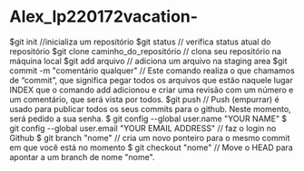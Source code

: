# Alex_lp220172vacation-

$git init  //inicializa um repositório
$git status // verifica status atual do repositório
$git clone caminho_do_repositório // clona seu repositório na máquina local
$git add arquivo // adiciona um arquivo na staging area
$git commit -m "comentário qualquer" // Este comando realiza o que chamamos de “commit”, que significa pegar todos os arquivos que estão naquele lugar INDEX que o comando add adicionou e criar uma revisão com um número e um comentário, que será vista por todos.
$git push // Push (empurrar) é usado para publicar todos os seus commits para o github. Neste momento, será pedido a sua senha.
$ git config --global user.name "YOUR NAME"
$ git config --global user.email "YOUR EMAIL ADDRESS"   // faz o login no Github
$ git branch "nome" // cria um novo ponteiro para o mesmo commit em que você está no momento 
$ git checkout "nome" // Move o HEAD para apontar a um branch de nome "nome".